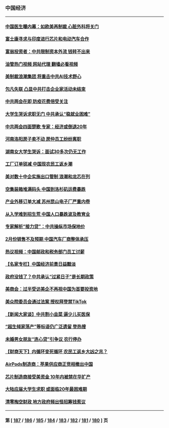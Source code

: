 ### 中国经济
---
#### [中国医生曝内幕：如欧美再制裁 心脏外科将关门](../../pages/ncid283/n13943181.md?03050845) 
#### [富士康寻求与印度进行芯片和电动汽车合作](../../pages/ncid283/n13943154.md?03050845) 
#### [富翁投资者：中共限制资本外流 钱转不出来](../../pages/ncid283/n13942831.md?03050845) 
#### [油管热门视频 网站代理 翻墙必看视频](http://138.2.39.72:81/youtube.html?epic-marker?03050845)
#### [美制裁浪潮集团 将重击中共AI技术野心](../../pages/ncid283/n13942798.md?03050845) 
#### [包凡失联 凸显中共打击企业家活动未结束](../../pages/ncid283/n13942585.md?03050845) 
#### [中共两会在即 防疫花费倍受关注](../../pages/ncid283/n13942587.md?03050845) 
#### [大学生哭诉求职无门 中共承认“稳就业困难”](../../pages/ncid283/n13942260.md?03050845) 
#### [中共两会四面楚歌 专家：经济或倒退20年](../../pages/ncid283/n13942270.md?03050845) 
#### [河南洛阳房子卖不动 房仲员工纷纷离职](../../pages/ncid283/n13942000.md?03050845) 
#### [湖南女大学生哭诉：面试30多次仍无工作](../../pages/ncid283/n13942188.md?03050845) 
#### [工厂订单锐减 中国现农民工返乡潮](../../pages/ncid283/n13941947.md?03050845) 
#### [美对数十中企实施出口管制 浪潮和龙芯在列](../../pages/ncid283/n13941870.md?03050845) 
#### [空集装箱堆满码头 中国到洛杉矶运费暴跌](../../pages/ncid283/n13941766.md?03050845) 
#### [产业外移订单大减 苏州昆山电子厂严重内卷](../../pages/ncid283/n13941502.md?03050845) 
#### [从入学难到招生荒 中国人口暴跌波及教育业](../../pages/ncid283/n13941408.md?03050845) 
#### [专家解析“接力贷”：中共操纵市场保地价](../../pages/ncid283/n13941294.md?03050845) 
#### [2月份销售不及预期 中国汽车厂商整体承压](../../pages/ncid283/n13941337.md?03050845) 
#### [热议视频：中国邮政和税务部门员工讨薪](../../pages/ncid283/n13940997.md?03050845) 
#### [【名家专栏】中国经济前景日益黯淡](../../pages/ncid283/n13940788.md?03050845) 
#### [政府没钱了？中共承认“过紧日子”是长期政策](../../pages/ncid283/n13940921.md?03050845) 
#### [美商会：过半受访美企不再视中国为首要投资地](../../pages/ncid283/n13940578.md?03050845) 
#### [美众院委员会通过法案 授权拜登禁TikTok](../../pages/ncid283/n13940834.md?03050845) 
#### [【新闻大家谈】中共割小韭菜 逼少儿买医保](../../pages/ncid283/n13940825.md?03050845) 
#### [“超生倾家荡产”等标语仍广泛遗留 登热搜](../../pages/ncid283/n13940659.md?03050845) 
#### [未婚男女朋友“连心贷”引争议 农行停办](../../pages/ncid283/n13940428.md?03050845) 
#### [【财商天下】内循环变死循环 农民工返乡大凶之兆？](../../pages/ncid283/n13940421.md?03050845) 
#### [AirPods制造商：苹果供应商正竞相撤出中国](../../pages/ncid283/n13940125.md?03050845) 
#### [芯片制造商接受美资金 10年内被禁在华扩产](../../pages/ncid283/n13940080.md?03050845) 
#### [大陆应届大学生求职 或面临20年最困难期](../../pages/ncid283/n13940043.md?03050845) 
#### [清零掏空财政 地方政府频出怪招筹钱惹议](../../pages/ncid283/n13939616.md?03050845) 

---
#### 第 [ [187](./187.md?03050845) / [186](./186.md?03050845) / [185](./185.md?03050845) / [184](./184.md?03050845) / [183](./183.md?03050845) / [182](./182.md?03050845) / [181](./181.md?03050845) / [180](./180.md?03050845) ] 页
